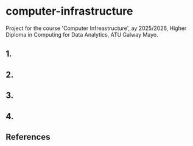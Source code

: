# computer-infrastructure

Project for the course 'Computer Infreastructure', ay 2025/2026, Higher Diploma in Computing for Data Analytics, ATU Galway Mayo. 


## 1. 

## 2. 

## 3. 

## 4. 

## References 